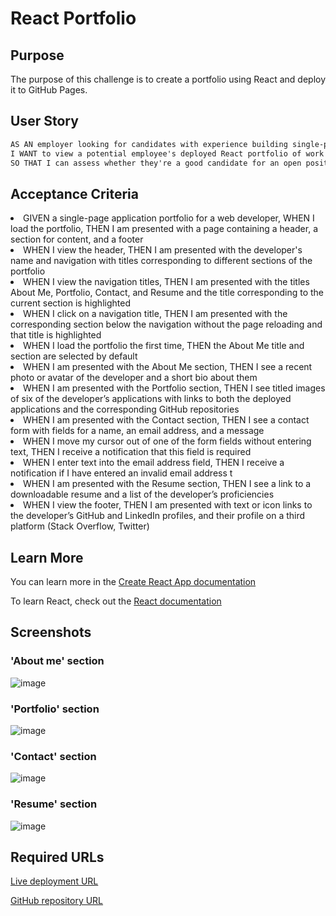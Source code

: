# React Portfolio

## Purpose

The purpose of this challenge is to create a portfolio using React and deploy it to GitHub Pages.

## User Story

```md
AS AN employer looking for candidates with experience building single-page applications
I WANT to view a potential employee's deployed React portfolio of work samples
SO THAT I can assess whether they're a good candidate for an open position
```

## Acceptance Criteria

<li>GIVEN a single-page application portfolio for a web developer, WHEN I load the portfolio, THEN I am presented with a page containing a header, a section for content, and a footer
</li>
<li>WHEN I view the header, THEN I am presented with the developer's name and navigation with titles corresponding to different sections of the portfolio
</li>
<li>WHEN I view the navigation titles, THEN I am presented with the titles About Me, Portfolio, Contact, and Resume and the title corresponding to the current section is highlighted
</li>
<li>WHEN I click on a navigation title, THEN I am presented with the corresponding section below the navigation without the page reloading and that title is highlighted
</li>
<li>WHEN I load the portfolio the first time, THEN the About Me title and section are selected by default</li>
<li>WHEN I am presented with the About Me section, THEN I see a recent photo or avatar of the developer and a short bio about them
</li>
<li>WHEN I am presented with the Portfolio section, THEN I see titled images of six of the developer’s applications with links to both the deployed applications and the corresponding GitHub repositories
</li>
<li>WHEN I am presented with the Contact section, THEN I see a contact form with fields for a name, an email address, and a message
</li>
<li>WHEN I move my cursor out of one of the form fields without entering text, THEN I receive a notification that this field is required
</li>
<li>WHEN I enter text into the email address field, THEN I receive a notification if I have entered an invalid email address
t</li>
<li>WHEN I am presented with the Resume section, THEN I see a link to a downloadable resume and a list of the developer’s proficiencies
</li>
<li>WHEN I view the footer, THEN I am presented with text or icon links to the developer’s GitHub and LinkedIn profiles, and their profile on a third platform (Stack Overflow, Twitter)
</li>

## Learn More

You can learn more in the [Create React App documentation](https://facebook.github.io/create-react-app/docs/getting-started)

To learn React, check out the [React documentation](https://reactjs.org/)

## Screenshots

### 'About me' section

![image](https://github.com/tornicke/react-portfolio/blob/main/public/assets/images/Screenshot-Portfolio-1.png)

### 'Portfolio' section

![image](https://github.com/tornicke/react-portfolio/blob/main/public/assets/images/Screenshot-Portfolio-2.png)

### 'Contact' section

![image](https://github.com/tornicke/react-portfolio/blob/main/public/assets/images/Screenshot-Portfolio-3.png)

### 'Resume' section

![image](https://github.com/tornicke/react-portfolio/blob/main/public/assets/images/Screenshot-Portfolio-4.png)

## Required URLs

[Live deployment URL](https://facebook.github.io/create-react-app/docs/getting-started)

[GitHub repository URL](https://github.com/tornicke/react-portfolio)
